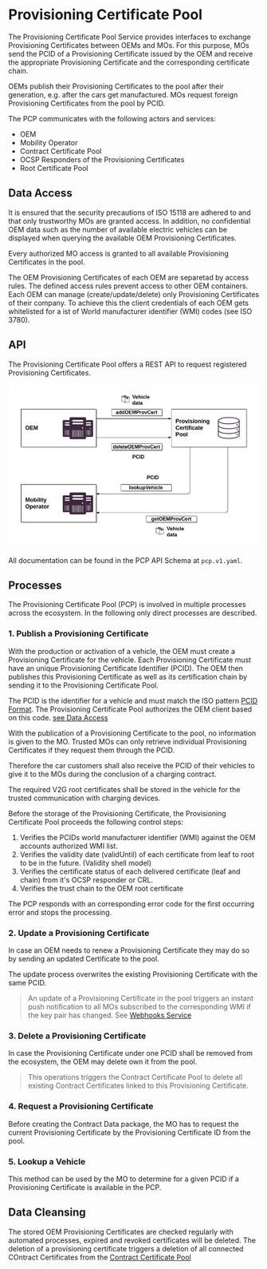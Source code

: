 # Provisioning Certificate Pool

The Provisioning Certificate Pool Service provides interfaces to exchange Provisioning Certificates between OEMs and MOs. For this purpose, MOs send the PCID of a Provisioning Certificate issued by the OEM and receive the appropriate Provisioning Certificate and the corresponding certificate chain.

OEMs publish their Provisioning Certificates to the pool after their generation, e.g. after the cars get manufactured. MOs request foreign Provisioning Certificates from the pool by PCID.

The PCP communicates with the following actors and services:
 * OEM
 * Mobility Operator
 * Contract Certificate Pool
 * OCSP Responders of the Provisioning Certificates
 * Root Certificate Pool


## Data Access

It is ensured that the security precautions of ISO 15118 are adhered to and that only trustworthy MOs are granted access.  In addition, no confidential OEM data such as the number of available electric vehicles can be displayed when querying the available OEM Provisioning Certificates.

Every authorized MO access is granted to all available Provisioning Certificates in the pool.

The OEM Provisioning Certificates of each OEM are separetad by access rules. The defined access rules prevent access to other OEM containers. Each OEM can manage (create/update/delete) only Provisioning Certificates of their company. To achieve this the client credentials of each OEM gets whitelisted for a ist of World manufacturer identifier (WMI) codes (see ISO 3780).

## API

The Provisioning Certificate Pool offers a REST API to request registered Provisioning Certificates.

![PCP interfaces](../../assets/images/interfaces_pcp.png)

All documentation can be found in the PCP API Schema at `pcp.v1.yaml`.



## Processes

The Provisioning Certificate Pool (PCP) is involved in multiple processes across the ecosystem. In the following only direct processes are described.


### 1. Publish a Provisioning Certificate

With the production or activation of a vehicle, the OEM must create a Provisioning Certificate for the vehicle. Each Provisioning Certificate must have an unique Provisioning Certificate Identifier (PCID). The OEM then publishes this Provisioning Certificate as well as its certification chain by sending it to the Provisioning Certificate Pool.

The PCID is the identifier for a vehicle and must match the ISO pattern [PCID Format](#handling-of-ids). The Provisioning Certificate Pool authorizes the OEM client based on this code. [see Data Access](#data-access)

With the publication of a Provisioning Certificate to the pool, no information is given to the MO. Trusted MOs can only retrieve individual Provisioning Certificates if they request them through the PCID.

Therefore the car customers shall also receive the PCID of their vehicles to give it to the MOs during the conclusion of a charging contract.

The required V2G root certificates shall be stored in the vehicle for the trusted communication with charging devices.

Before the storage of the Provisioning Certificate, the Provisioning Certificate Pool proceeds the following control steps:

 1. Verifies the PCIDs world manufacturer identifier (WMI) against the OEM accounts authorized WMI list.
 2. Verifies the validity date (validUntil) of each certificate from leaf to root to be in the future. (Validity shell model)
 3. Verifies the certificate status of each delivered certificate (leaf and chain) from it's OCSP responder or CRL.
 4. Verifies the trust chain to the OEM root certificate

The PCP responds with an corresponding error code for the first occurring error and stops the processing.


### 2. Update a Provisioning Certificate

In case an OEM needs to renew a Provisioning Certificate they may do so by sending an updated Certificate to the pool.

The update process overwrites the existing Provisioning Certificate with the same PCID.

<!-- theme: info -->

> An update of a Provisioning Certificate in the pool triggers an instant push notification to all MOs subscribed to the corresponding WMI if the key pair has changed. See [Webhooks Service](#webhook-service)


### 3. Delete a Provisioning Certificate

In case the Provisioning Certificate under one PCID shall be removed from the ecosystem, the OEM may delete own it from the pool.

<!-- theme: info -->

> This operations triggers the Contract Certificate Pool to delete all existing Contract Certificates linked to this Provisioning Certificate.


### 4. Request a Provisioning Certificate

Before creating the Contract Data package, the MO has to request the current Provisioning Certificate by the Provisioning Certificate ID from the pool.

### 5. Lookup a Vehicle

This method can be used by the MO to determine for a given PCID if a Provisioning Certificate is available in the PCP.

## Data Cleansing

The stored OEM Provisioning Certificates are checked regularly with automated processes, expired and revoked certificates will be deleted. The deletion of a provisioning certificate triggers a deletion of all connected COntract Certificates from the [Contract Certificate Pool](#contract-certificate-pool)